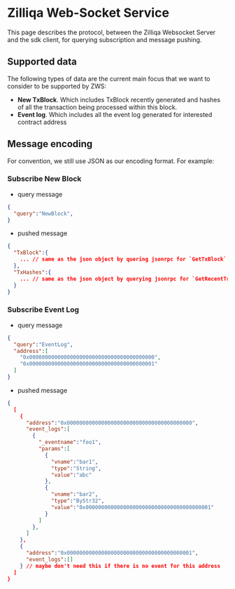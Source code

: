 # Zilliqa Web-Socket Service

This page describes the protocol, between the Zilliqa Websocket Server and the sdk client, for querying subscription and message pushing.

## Supported data

The following types of data are the current main focus that we want to consider to be supported by ZWS:

- **New TxBlock**. Which includes TxBlock recently generated and hashes of all the transaction being processed within this block.
- **Event log**. Which includes all the event log generated for interested contract address

## Message encoding

For convention, we still use JSON as our encoding format. For example:

### Subscribe New Block

- query message

```json
{
  "query":"NewBlock",
}
```

- pushed message

```json
{
  "TxBlock":{
    ... // same as the json object by quering jsonrpc for `GetTxBlock`
  },
  "TxHashes":{
    ... // same as the json object by querying jsonrpc for `GetRecentTransactions`
  }
}
```

### Subscribe Event Log

- query message

```json
{
  "query":"EventLog",
  "address":[
    "0x0000000000000000000000000000000000000000",
    "0x0000000000000000000000000000000000000001"
  ]
}
```

- pushed message

```json
{
  [
    {
      "address":"0x0000000000000000000000000000000000000000",
      "event_logs":[
        {
          "_eventname":"foo1",
          "params":[
            {
              "vname":"bar1",
              "type":"String",
              "value":"abc"
            },
            {
              "vname":"bar2",
              "type":"ByStr32",
              "value":"0x0000000000000000000000000000000000000001"
            }
          ]
        },
      ]
    },
    {
      "address":"0x0000000000000000000000000000000000000001",
      "event_logs":[]
    } // maybe don't need this if there is no event for this address
  ]
}
```
